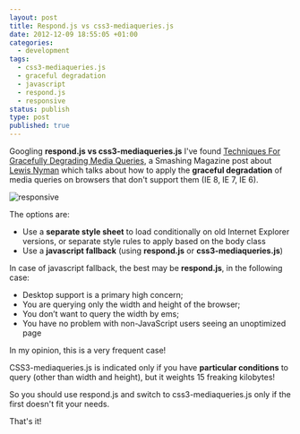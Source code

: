 ```yaml
---
layout: post
title: Respond.js vs css3-mediaqueries.js
date: 2012-12-09 18:55:05 +01:00
categories:
  - development
tags:
  - css3-mediaqueries.js
  - graceful degradation
  - javascript
  - respond.js
  - responsive
status: publish
type: post
published: true
---
```


Googling **respond.js vs css3-mediaqueries.js** I've found [Techniques For Gracefully Degrading Media Queries](http://coding.smashingmagazine.com/2011/08/10/techniques-for-gracefully-degrading-media-queries/), a Smashing Magazine post about [Lewis Nyman](http://lewisnyman.co.uk) which talks about how to apply the **graceful degradation** of media queries on browsers that don't support them (IE 8, IE 7, IE 6).

![](/assets/post-images/responsive.jpg "responsive")

The options are:

- Use a **separate style sheet** to load conditionally on old Internet Explorer versions, or separate style rules to apply based on the body class
- Use a **javascript fallback** (using **respond.js** or **css3-mediaqueries.js**)

In case of javascript fallback, the best may be **respond.js**, in the following case:

- Desktop support is a primary high concern;
- You are querying only the width and height of the browser;
- You don’t want to query the width by ems;
- You have no problem with non-JavaScript users seeing an unoptimized page

In my opinion, this is a very frequent case!

CSS3-mediaqueries.js is indicated only if you have **particular conditions** to query (other than width and height), but it weights 15 freaking kilobytes!

So you should use respond.js and switch to css3-mediaqueries.js only if the first doesn't fit your needs.

That's it!
